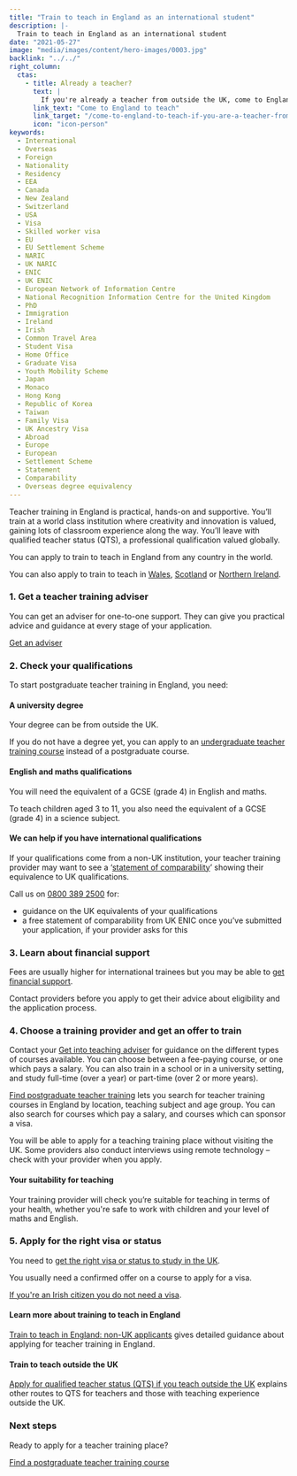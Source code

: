```yaml
---
title: "Train to teach in England as an international student"
description: |-
  Train to teach in England as an international student
date: "2021-05-27"
image: "media/images/content/hero-images/0003.jpg"
backlink: "../../"
right_column:
  ctas:
    - title: Already a teacher?
      text: |
        If you're already a teacher from outside the UK, come to England to teach. 
      link_text: "Come to England to teach"
      link_target: "/come-to-england-to-teach-if-you-are-a-teacher-from-outside-the-uk"
      icon: "icon-person"
keywords:
  - International
  - Overseas
  - Foreign
  - Nationality
  - Residency
  - EEA
  - Canada
  - New Zealand
  - Switzerland
  - USA
  - Visa
  - Skilled worker visa
  - EU
  - EU Settlement Scheme
  - NARIC
  - UK NARIC
  - ENIC
  - UK ENIC
  - European Network of Information Centre
  - National Recognition Information Centre for the United Kingdom
  - PhD
  - Immigration
  - Ireland
  - Irish
  - Common Travel Area
  - Student Visa
  - Home Office
  - Graduate Visa
  - Youth Mobility Scheme
  - Japan
  - Monaco
  - Hong Kong
  - Republic of Korea
  - Taiwan
  - Family Visa
  - UK Ancestry Visa
  - Abroad
  - Europe
  - European
  - Settlement Scheme
  - Statement
  - Comparability
  - Overseas degree equivalency
---
```


Teacher training in England is practical, hands-on and supportive. You’ll train at a world class institution where creativity and innovation is valued, gaining lots of classroom experience along the way. You’ll leave with qualified teacher status (QTS), a professional qualification valued globally. 

You can apply to train to teach in England from any country in the world. 

You can also apply to train to teach in [Wales](https://educators.wales/home), [Scotland](https://teachinscotland.scot/) or [Northern Ireland](https://www.education-ni.gov.uk/articles/initial-teacher-education-courses-northern-ireland).

### 1. Get a teacher training adviser

You can get an adviser for one-to-one support. They can give you practical advice and guidance at every stage of your application.

<p class="call-to-action__action">
  <a href="/tta-service">Get an <span>adviser</span></a>
</p>


### 2. Check your qualifications

To start postgraduate teacher training in England, you need:

#### A university degree

Your degree can be from outside the UK.

If you do not have a degree yet, you can apply to an [undergraduate teacher training course](https://www.ucas.com/postgraduate/teacher-training/train-teach-england/undergraduate-teacher-training-england) instead of a postgraduate course.

#### English and maths qualifications

You will need the equivalent of a GCSE (grade 4) in English and maths.

To teach children aged 3 to 11, you also need the equivalent of a GCSE (grade 4) in a science subject.

#### We can help if you have international qualifications
 
If your qualifications come from a non-UK institution, your teacher training provider may want to see a ‘[statement of comparability](https://enic.org.uk/Qualifications/SOC/Default.aspx)’ showing their equivalence to UK qualifications.

Call us on [0800 389 2500](tel://08003892500) for:

* guidance on the UK equivalents of your qualifications
* a free statement of comparability from UK ENIC once you’ve submitted your application, if your provider asks for this

### 3. Learn about financial support

Fees are usually higher for international trainees but you may be able to [get financial support](https://www.gov.uk/government/publications/train-to-teach-in-england-non-uk-applicants/train-to-teach-in-england-non-uk-applicants#financial-support-for-non-uk-applicants-for-unsalaried-teacher-training-in-england).

Contact providers before you apply to get their advice about eligibility and the application process.

### 4. Choose a training provider and get an offer to train

Contact your [Get into teaching adviser](https://adviser-getintoteaching.education.gov.uk/) for guidance on the different types of courses available. You can choose between a fee-paying course, or one which pays a salary. You can also train in a school or in a university setting, and study full-time (over a year) or part-time (over 2 or more years).  

[Find postgraduate teacher training](https://www.gov.uk/find-postgraduate-teacher-training-courses) lets you search for teacher training courses in England by location, teaching subject and age group. You can also search for courses which pay a salary, and courses which can sponsor a visa.  

You will be able to apply for a teaching training place without visiting the UK. Some providers also conduct interviews using remote technology – check with your provider when you apply. 

#### Your suitability for teaching

Your training provider will check you’re suitable for teaching in terms of your health, whether you're safe to work with children and your level of maths and English.

### 5. Apply for the right visa or status

You need to [get the right visa or status to study in the UK](https://www.gov.uk/government/publications/train-to-teach-in-england-non-uk-applicants/train-to-teach-in-england-non-uk-applicants#visas-and-immigration).

You usually need a confirmed offer on a course to apply for a visa.

[If you're an Irish citizen you do not need a visa](https://www.gov.uk/government/publications/common-travel-area-guidance).




#### Learn more about training to teach in England

[Train to teach in England: non-UK applicants](https://www.gov.uk/government/publications/train-to-teach-in-england-non-uk-applicants/train-to-teach-in-england-non-uk-applicants) gives detailed guidance about applying for teacher training in England.

#### Train to teach outside the UK

[Apply for qualified teacher status (QTS) if you teach outside the UK](https://www.gov.uk/government/publications/apply-for-qualified-teacher-status-qts-if-you-teach-outside-the-uk)
 explains other routes to QTS for teachers and those with teaching experience outside the UK. 

### Next steps

 Ready to apply for a teacher training place? 

<p class="call-to-action__action">
  <a href="https://www.gov.uk/find-postgraduate-teacher-training-courses">Find a postgraduate teacher training <span>course</span></a>
</p>



